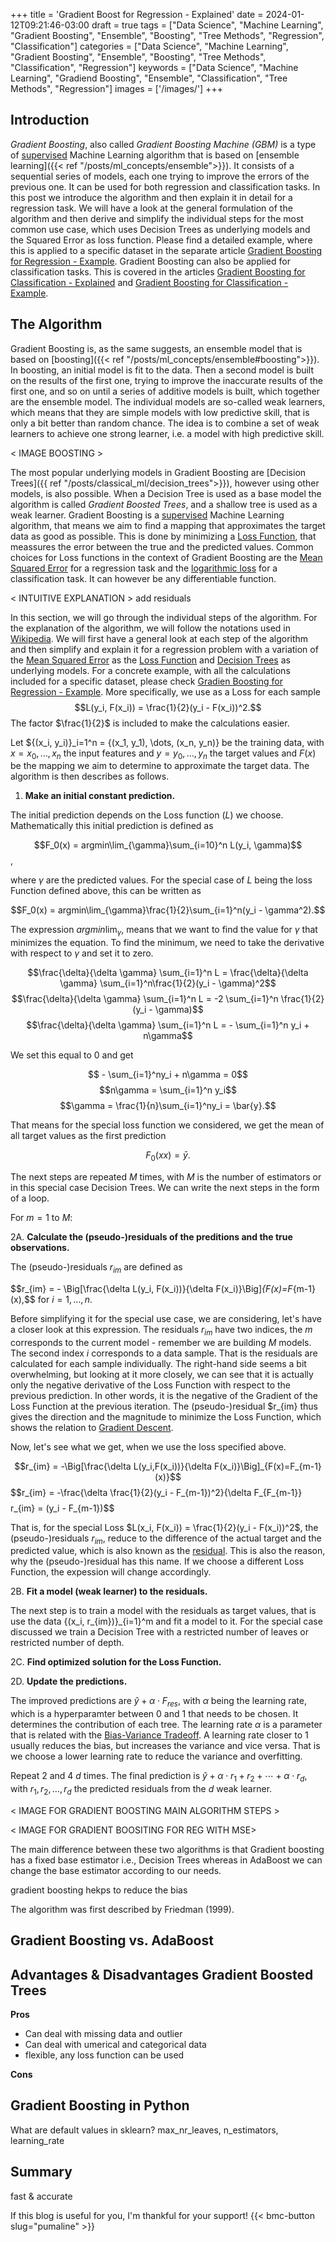 +++
title = 'Gradient Boost for Regression - Explained'
date = 2024-01-12T09:21:46-03:00
draft = true
tags = ["Data Science", "Machine Learning", "Gradient Boosting", "Ensemble", "Boosting", "Tree Methods", "Regression", "Classification"]
categories = ["Data Science", "Machine Learning", "Gradient Boosting", "Ensemble", "Boosting", "Tree Methods", "Classification", "Regression"]
keywords = ["Data Science", "Machine Learning", "Gradiend Boosting", "Ensemble", "Classification", "Tree Methods", "Regression"]
images = ['/images/']
+++

## Introduction

*Gradient Boosting*, also called *Gradient Boosting Machine (GBM)* is a type of [supervised](supervised_unsupervised.md#supervised) Machine Learning algorithm that is based on [ensemble learning]({{< ref "/posts/ml_concepts/ensemble">}}). It consists of a sequential series of models, each one trying to improve the errors of the previous one. It can be used for both regression and classification tasks. In this post we introduce the algorithm and then explain it in detail for a regression task. We will have a look at the general formulation of the algorithm and then derive and simplify the individual steps for the most common use case, which uses Decision Trees as underlying models and the Squared Error as loss function. Please find a detailed example, where this is applied to a specific dataset in the separate article [Gradient Boosting for Regression - Example](). Gradient Boosting can also be applied for classification tasks. This is covered in the articles [Gradient Boosting for Classification - Explained]() and [Gradient Boosting for Classification - Example]().

## The Algorithm

Gradient Boosting is, as the same suggests, an ensemble model that is based on [boosting]({{< ref "/posts/ml_concepts/ensemble#boosting">}}). In boosting, an initial model is fit to the data. Then a second model is built on the results of the first one, trying to improve the inaccurate results of the first one, and so on until a series of additive models is built, which together are the ensemble model. The individual models are so-called weak learners, which means that they are simple models with low predictive skill, that is only a bit better than random chance. The idea is to combine a set of weak learners to achieve one strong learner, i.e. a model with high predictive skill. 

< IMAGE BOOSTING >

The most popular underlying models in Gradient Boosting are [Decision Trees]({{ ref "/posts/classical_ml/decision_trees">}}), however using other models, is also possible. When a Decision Tree is used as a base model the algorithm is called *Gradient Boosted Trees*, and a shallow tree is used as a weak learner. Gradient Boosting is a [supervised]() Machine Learning algorithm, that means we aim to find a mapping that approximates the target data as good as possible. This is done by minimizing a [Loss Function](), that meassures the error between the true and the predicted values. Common choices for Loss functions in the context of Gradient Boosting are the [Mean Squared Error]() for a regression task and the [logarithmic loss]() for a classification task. It can however be any differentiable function. 

< INTUITIVE EXPLANATION > add residuals


In this section, we will go through the individual steps of the algorithm. For the explanation of the algorithm, we will follow the notations used in [Wikipedia](https://en.m.wikipedia.org/wiki/Gradient_boosting). We will first have a general look at each step of the algorithm and then simplify and explain it for a regression problem with a variation of the [Mean Squared Error]() as the [Loss Function]() and [Decision Trees]() as underlying models. For a concrete example, with all the calculations included for a specific dataset, please check [Gradien Boosting for Regression - Example](). More specifically, we use as a Loss for each sample
$$L(y_i, F(x_i)) = \frac{1}{2}(y_i - F(x_i))^2.$$
The factor $\frac{1}{2}$ is included to make the calculations easier.

Let ${(x_i, y_i)}_i=1^n = {(x_1, y_1), \dots, (x_n, y_n)} be the training data, with $x = x_0, \dots, x_n$  the input features and $y = y_0, \dots, y_n$ the target values and $F(x)$ be the mapping we aim to determine to approximate the target data. The algorithm is then describes as follows.

1. **Make an initial constant prediction.** 

The initial prediction depends on the Loss function ($L$) we choose. Mathematically this initial prediction is defined as 

$$F_0(x) = argmin\lim_{\gamma}\sum_{i=10}^n L(y_i, \gamma)$$, 

where $\gamma$ are the predicted values. For the special case of $L$ being the loss Function defined above, this can be written as 

$$F_0(x) = argmin\lim_{\gamma}\frac{1}{2}\sum_{i=1}^n(y_i - \gamma^2).$$ 

The expression $argmin\lim_{\gamma}$, means that we want to find the value for $\gamma$ that minimizes the equation. To find the minimum, we need to take the derivative with respect to $\gamma$ and set it to zero.

$$\frac{\delta}{\delta \gamma} \sum_{i=1}^n L = \frac{\delta}{\delta \gamma} \sum_{i=1}^n\frac{1}{2}(y_i - \gamma)^2$$
$$\frac{\delta}{\delta \gamma} \sum_{i=1}^n L = -2 \sum_{i=1}^n \frac{1}{2} (y_i - \gamma)$$
$$\frac{\delta}{\delta \gamma} \sum_{i=1}^n L = - \sum_{i=1}^n y_i + n\gamma$$

We set this equal to $0$ and get

$$ - \sum_{i=1}^ny_i + n\gamma = 0$$
$$n\gamma = \sum_{i=1}^n y_i$$
$$\gamma = \frac{1}{n}\sum_{i=1}^ny_i = \bar{y}.$$ 

That means for the special loss function we considered, we get the mean of all target values as the first prediction

$$F_0(xx) = \bar{y}.$$

The next steps are repeated $M$ times, with $M$ is the number of estimators or in this special case Decision Trees. We can write the next steps in the form of a loop.

For $m=1$ to $M$:

2A. **Calculate the (pseudo-)residuals of the preditions and the true observations.** 

The (pseudo-)residuals $r_{im}$ are defined as  

$$r_{im} = - \Big[\frac{\delta L(y_i, F(x_i))}{\delta F(x_i)}\Big]_{F(x)=F_{m-1}(x),$$ for $i=1, \dots, n.$

Before simplifying it for the special use case, we are considering, let's have a closer look at this expression. The residuals $r_{im}$ have two indices, the $m$ corresponds to the current model - remember we are building $M$ models. The second index $i$ corresponds to a data sample. That is the residuals are calculated for each sample individually. The right-hand side seems a bit overwhelming, but looking at it more closely, we can see that it is actually only the negative derivative of the Loss Function with respect to the previous prediction. In other words, it is the negative of the Gradient of the Loss Function at the previous iteration. The (pseudo-)residual $r_{im} thus gives the direction and the magnitude to minimize the Loss Function, which shows the relation to [Gradient Descent]().  

Now, let's see what we get, when we use the loss specified above. 

$$r_{im} = -\Big[\frac{\delta L(y_i,F(x_i))}{\delta F(x_i)}\Big]_{F(x)=F_{m-1}(x)}$$ 
$$r_{im} = -\frac{\delta \frac{1}{2}(y_i - F_{m-1})^2}{\delta F_{F_{m-1}}$$
$$r_{im} = (y_i - F_{m-1})$$

That is, for the special Loss $L(x_i, F(x_i)) = \frac{1}{2}(y_i - F(x_i))^2$, the (pseudo-)residuals $r_{im}$, reduce to the difference of the actual target and the predicted value, which is also known as the [residual](). This is also the reason, why the (pseudo-)residual has this name. If we choose a different Loss Function, the expession will change accordingly. 

2B. **Fit a model (weak learner) to the residuals.** 

The next step is to train a model with the residuals as target values, that is use the data {(x_i, r_{im})}_{i=1}^m and fit a model to it. For the special case discussed we train a Decision Tree with a restricted number of leaves or restricted number of depth.

2C. **Find optimized solution for the Loss Function.**



2D. **Update the predictions.** 

The improved predictions are $\hat{y} + \alpha \cdot F_{res}$, with $\alpha$ being the learning rate, which is a hyperparamter between $0$ and $1$ that needs to be chosen. It determines the contribution of each tree. The learning rate $\alpha$ is a parameter that is related with the [Bias-Variance Tradeoff](). A learning rate closer to $1$ usually reduces the bias, but increases the variance and vice versa. That is we choose a lower learning rate to reduce the variance and overfitting.

Repeat 2 and 4 $d$ times.
The final prediction is $\hat{y} + \alpha \cdot r_1 + r_2 + \cdots + \alpha \cdot r_d$, with $r_1, r_2, \dots, r_d$ the predicted residuals from the $d$ weak learner.

< IMAGE FOR GRADIENT BOOSTING MAIN ALGORITHM STEPS > 

< IMAGE FOR GRADIENT BOOSITING FOR REG WITH MSE>

The main difference between these two algorithms is that Gradient boosting has a fixed base estimator i.e., Decision Trees whereas in AdaBoost we can change the base estimator according to our needs.


gradient boosting hekps to reduce the bias

The algorithm was first described by Friedman (1999). 


## Gradient Boosting vs. AdaBoost

## Advantages & Disadvantages Gradient Boosted Trees

**Pros**

* Can deal with missing data and outlier
* Can deal with umerical and categorical data
* flexible, any loss function can be used

**Cons**

## Gradient Boosting in Python

What are default values in sklearn? max_nr_leaves, n_estimators, learning_rate

## Summary

fast & accurate

If this blog is useful for you, I'm thankful for your support!
{{< bmc-button slug="pumaline" >}}

